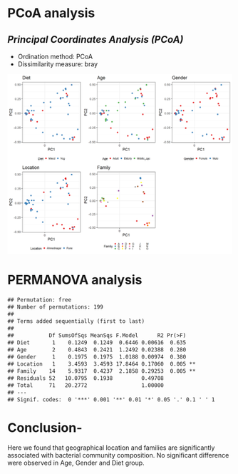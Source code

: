# PCoA analysis

## *Principal Coordinates Analysis (PCoA)*

-   Ordination method: PCoA
-   Dissimilarity measure: bray

![](Betadiversity_files/figure-markdown_strict/PCoA-1.png)

# PERMANOVA analysis

    ## Permutation: free
    ## Number of permutations: 199
    ## 
    ## Terms added sequentially (first to last)
    ## 
    ##           Df SumsOfSqs MeanSqs F.Model      R2 Pr(>F)   
    ## Diet       1    0.1249  0.1249  0.6446 0.00616  0.635   
    ## Age        2    0.4843  0.2421  1.2492 0.02388  0.280   
    ## Gender     1    0.1975  0.1975  1.0188 0.00974  0.380   
    ## Location   1    3.4593  3.4593 17.8464 0.17060  0.005 **
    ## Family    14    5.9317  0.4237  2.1858 0.29253  0.005 **
    ## Residuals 52   10.0795  0.1938         0.49708          
    ## Total     71   20.2772                 1.00000          
    ## ---
    ## Signif. codes:  0 '***' 0.001 '**' 0.01 '*' 0.05 '.' 0.1 ' ' 1

# Conclusion-

Here we found that geographical location and families are significantly
associated with bacterial community composition. No significant
difference were observed in Age, Gender and Diet group.
